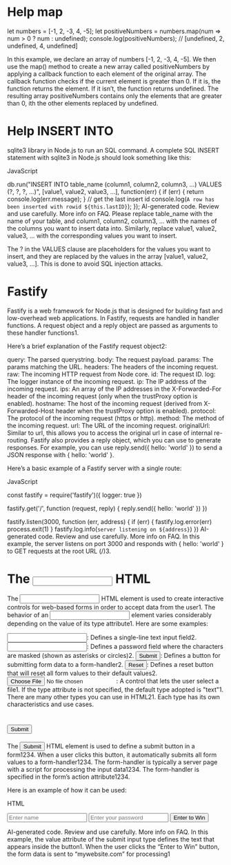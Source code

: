 # Help map

let numbers = [-1, 2, -3, 4, -5];
let positiveNumbers = numbers.map(num => num > 0 ? num : undefined);
console.log(positiveNumbers); // [undefined, 2, undefined, 4, undefined]

In this example, we declare an array of numbers [-1, 2, -3, 4, -5]. 
We then use the map() method to create a new array 
called positiveNumbers by applying 
a callback function to each element of the original array. 
The callback function checks if the current element is greater than 0. 
If it is, the function returns the element. 
If it isn’t, the function returns undefined. 
The resulting array positiveNumbers 
contains only the elements that are greater than 0, 
ith the other elements replaced by undefined.

# Help INSERT INTO
sqlite3 library in Node.js to run an SQL command.
A complete SQL INSERT statement with sqlite3 in Node.js should look something like this:

JavaScript

db.run("INSERT INTO table_name (column1, column2, column3, ...) VALUES (?, ?, ?, ...)", [value1, value2, value3, ...], function(err) {
  if (err) {
    return console.log(err.message);
  }
  // get the last insert id
  console.log(`A row has been inserted with rowid ${this.lastID}`);
});
AI-generated code. Review and use carefully. More info on FAQ.
Please replace table_name with the name of your table, and column1, column2, column3, ... with the names of the columns you want to insert data into. Similarly, replace value1, value2, value3, ... with the corresponding values you want to insert.

The ? in the VALUES clause are placeholders for the values you want to insert, and they are replaced by the values in the array [value1, value2, value3, ...]. This is done to avoid SQL injection attacks.

# Fastify

Fastify is a web framework for Node.js that is designed for building fast and low-overhead web applications. In Fastify, requests are handled in handler functions. A request object and a reply object are passed as arguments to these handler functions1.

Here’s a brief explanation of the Fastify request object2:

query: The parsed querystring.
body: The request payload.
params: The params matching the URL.
headers: The headers of the incoming request.
raw: The incoming HTTP request from Node core.
id: The request ID.
log: The logger instance of the incoming request.
ip: The IP address of the incoming request.
ips: An array of the IP addresses in the X-Forwarded-For header of the incoming request (only when the trustProxy option is enabled).
hostname: The host of the incoming request (derived from X-Forwarded-Host header when the trustProxy option is enabled).
protocol: The protocol of the incoming request (https or http).
method: The method of the incoming request.
url: The URL of the incoming request.
originalUrl: Similar to url, this allows you to access the original url in case of internal re-routing.
Fastify also provides a reply object, which you can use to generate responses. For example, you can use reply.send({ hello: 'world' }) to send a JSON response with { hello: 'world' }.

Here’s a basic example of a Fastify server with a single route:

JavaScript

const fastify = require('fastify')({ logger: true })

fastify.get('/', function (request, reply) {
  reply.send({ hello: 'world' })
})

fastify.listen(3000, function (err, address) {
  if (err) {
    fastify.log.error(err)
    process.exit(1)
  }
  fastify.log.info(`server listening on ${address}`)
})
AI-generated code. Review and use carefully. More info on FAQ.
In this example, the server listens on port 3000 and responds with { hello: 'world' } to GET requests at the root URL (/)3.

# The <input> HTML

The <input> HTML element is used to create interactive controls for web-based forms in order to accept data from the user1. The behavior of an <input> element varies considerably depending on the value of its type attribute1. Here are some examples:

<input type="text">: Defines a single-line text input field2.
<input type="password">: Defines a password field where the characters are masked (shown as asterisks or circles)2.
<input type="submit">: Defines a button for submitting form data to a form-handler2.
<input type="reset">: Defines a reset button that will reset all form values to their default values2.
<input type="file">: A control that lets the user select a file1.
If the type attribute is not specified, the default type adopted is "text"1. There are many other types you can use in HTML21. Each type has its own characteristics and use cases.

# <input type="submit"> 

The <input type="submit"> HTML element is used to define a submit button in a form1234. When a user clicks this button, it automatically submits all form values to a form-handler1234. The form-handler is typically a server page with a script for processing the input data1234. The form-handler is specified in the form’s action attribute1234.

Here is an example of how it can be used:

HTML

<form action="mywebsite.com" method="POST">
    <input type="text" placeholder="Enter name" />
    <input type="password" placeholder="Enter your password" />
    <input type="submit" value="Enter to Win" />
</form>
AI-generated code. Review and use carefully. More info on FAQ.
In this example, the value attribute of the submit input type defines the text that appears inside the button1. When the user clicks the “Enter to Win” button, the form data is sent to “mywebsite.com” for processing1